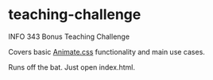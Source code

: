 # teaching-challenge
INFO 343 Bonus Teaching Challenge

Covers basic [Animate.css](https://daneden.github.io/animate.css/) functionality and main use cases.

Runs off the bat. Just open index.html.
